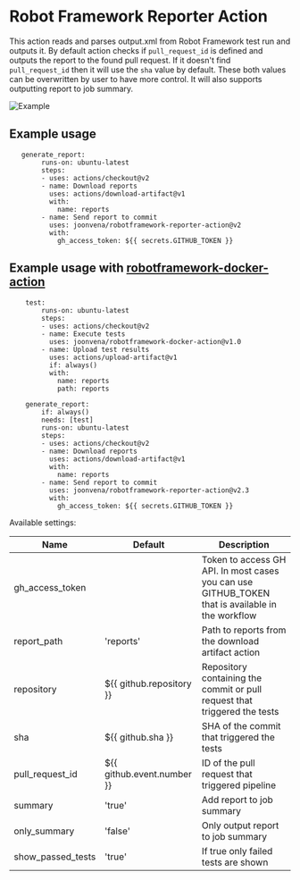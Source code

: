 # Robot Framework Reporter Action

This action reads and parses output.xml from Robot Framework test run and outputs it. By default action checks if `pull_request_id` is defined and outputs the report to the found pull request. If it doesn't find `pull_request_id` then it will use the `sha` value by default. These both values can be overwritten by user to have more control. It will also supports outputting report to job summary.

![Example](example.png)  

## Example usage

```jobs:
   generate_report:
        runs-on: ubuntu-latest
        steps:
        - uses: actions/checkout@v2
        - name: Download reports
          uses: actions/download-artifact@v1
          with:
            name: reports
        - name: Send report to commit
          uses: joonvena/robotframework-reporter-action@v2
          with:
            gh_access_token: ${{ secrets.GITHUB_TOKEN }}
```

## Example usage with [robotframework-docker-action](https://github.com/marketplace/actions/robot-framework)

```jobs:
    test:
        runs-on: ubuntu-latest
        steps:
        - uses: actions/checkout@v2
        - name: Execute tests
          uses: joonvena/robotframework-docker-action@v1.0
        - name: Upload test results
          uses: actions/upload-artifact@v1
          if: always()
          with:
            name: reports
            path: reports
    
    generate_report:
        if: always()
        needs: [test] 
        runs-on: ubuntu-latest
        steps:
        - uses: actions/checkout@v2
        - name: Download reports
          uses: actions/download-artifact@v1
          with:
            name: reports
        - name: Send report to commit
          uses: joonvena/robotframework-reporter-action@v2.3
          with:
            gh_access_token: ${{ secrets.GITHUB_TOKEN }}
```

Available settings:

| Name                     | Default                                 | Description                                                                                                   |
| ------------------------ | --------------------------------------- | ------------------------------------------------------------------------------------------------------------- |
| gh_access_token          |                                         | Token to access GH API. In most cases you can use GITHUB_TOKEN that is available in the workflow              |
| report_path              | 'reports'                               | Path to reports from the download artifact action                                                             |
| repository               | ${{ github.repository }}                | Repository containing the commit or pull request that triggered the tests                                     |
| sha                      | ${{ github.sha }}                       | SHA of the commit that triggered the tests                                                                    |
| pull_request_id          | ${{ github.event.number }}              | ID of the pull request that triggered pipeline                                                                |
| summary                  | 'true'                                  | Add report to job summary                                                                                     |
| only_summary             | 'false'                                 | Only output report to job summary                                                                             |
| show_passed_tests        | 'true'                                  | If true only failed tests are shown                                                                           |

